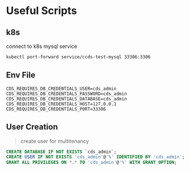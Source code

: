 # Useful Scripts

## k8s

connect to k8s mysql service

```bash
kubectl port-forward service/ccds-test-mysql 33306:3306
```

## Env File

```env
CDS_REQUIRES_DB_CREDENTIALS_USER=cds_admin
CDS_REQUIRES_DB_CREDENTIALS_PASSWORD=cds_admin
CDS_REQUIRES_DB_CREDENTIALS_DATABASE=cds_admin
CDS_REQUIRES_DB_CREDENTIALS_HOST=127.0.0.1
CDS_REQUIRES_DB_CREDENTIALS_PORT=33306
```

## User Creation

> create user for multitenancy

```sql
CREATE DATABASE IF NOT EXISTS `cds_admin`;
CREATE USER IF NOT EXISTS 'cds_admin'@'%' IDENTIFIED BY 'cds_admin';
GRANT ALL PRIVILEGES ON *.* TO 'cds_admin'@'%' WITH GRANT OPTION;
```
